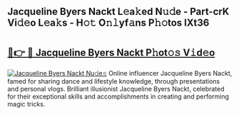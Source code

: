 ## Jacqueline Byers Nackt L𝚎a𝚔ed N𝚞𝚍e - Part-crK Vi𝚍𝚎o L𝚎a𝚔s - H𝚘𝚝 O𝚗𝚕yf𝚊ns P𝚑𝚘tos lXt36

# <h2><a href="http://kff4r6i.oniu.top/?m=Jacqueline+Byers+Nackt">🔗👉 🔴 Jacqueline Byers Nackt P𝚑ot𝚘𝚜 V𝚒d𝚎o</a></h2>

[![Jacqueline Byers Nackt Nu𝚍e𝚜](https://i.imgur.com/0qMVB7G.gif)](http://kff4r6i.oniu.top/?m=Jacqueline+Byers+Nackt)
Online influencer Jacqueline Byers Nackt, famed for sharing dance and lifestyle knowledge, through presentations and personal vlogs. Brilliant illusionist Jacqueline Byers Nackt, celebrated for their exceptional skills and accomplishments in creating and performing magic tricks.  
